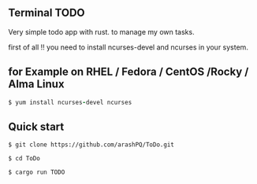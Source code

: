 ## Terminal TODO

Very simple todo app with rust. to manage my own tasks.

first of all !! you need to install ncurses-devel and ncurses in your system.
## for Example on RHEL / Fedora / CentOS /Rocky / Alma Linux

```Ruby
$ yum install ncurses-devel ncurses
```

## Quick start

```terminal
$ git clone https://github.com/arashPQ/ToDo.git

$ cd ToDo

$ cargo run TODO
```
